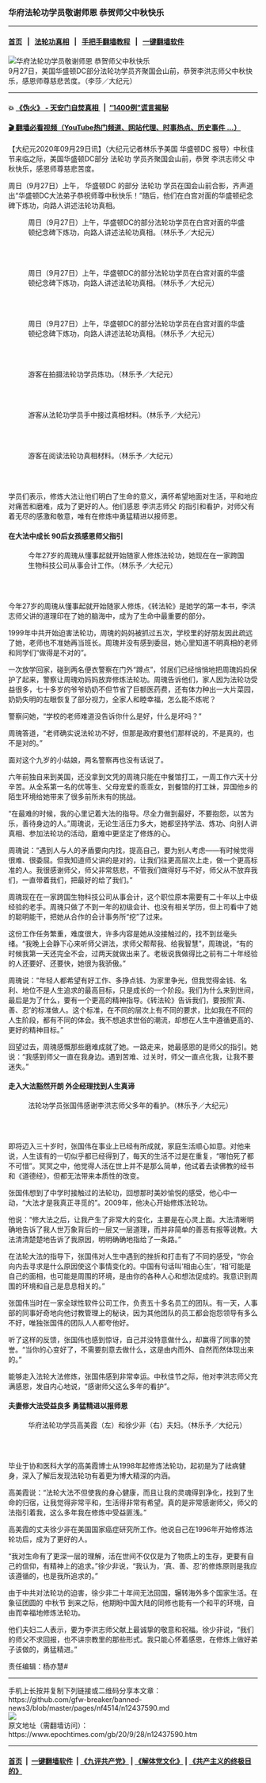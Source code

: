 ### 华府法轮功学员敬谢师恩 恭贺师父中秋快乐
------------------------

#### [首页](https://github.com/gfw-breaker/banned-news3/blob/master/README.md) &nbsp;&nbsp;|&nbsp;&nbsp; [法轮功真相](https://github.com/begood0513/basic/blob/master/README.md)  &nbsp;&nbsp;|&nbsp;&nbsp; [手把手翻墙教程](https://github.com/gfw-breaker/guides/wiki)  &nbsp;&nbsp;|&nbsp;&nbsp; [一键翻墙软件](https://github.com/gfw-breaker/nogfw/blob/master/README.md)  



<div><img alt="华府法轮功学员敬谢师恩 恭贺师父中秋快乐" class="attachment-djy_600_400 size-djy_600_400 wp-post-image" src="https://i.epochtimes.com/assets/uploads/2020/09/200928174159100699-600x400.jpg"/>
<div class="caption">
 9月27日，美国华盛顿DC部分法轮功学员齐聚国会山前，恭贺李洪志师父中秋快乐，感恩师尊慈悲苦度。（李莎／大纪元）
</div></div><hr/>

#### 💥 [《伪火》 - 天安门自焚真相 ](http://158.247.195.190:10000/videos/blog/weihuo.html)&nbsp; |&nbsp; [“1400例”谎言揭秘  ](http://158.247.195.190:10000/videos/blog/jiexi1400.html)

#### [ 🎬  翻墙必看视频（YouTube热门频道、网站代理、时事热点、历史事件 ...）](https://github.com/gfw-breaker/links/blob/master/banned.md)

<div><p>
 【大纪元2020年09月29日讯】（大纪元记者林乐予美国
 <ok href="https://www.epochtimes.com/gb/tag/%E5%8D%8E%E7%9B%9B%E9%A1%BFdc.html">
  华盛顿DC
 </ok>
 报导）中秋佳节来临之际，美国华盛顿DC部分
 <ok href="https://www.epochtimes.com/gb/tag/%E6%B3%95%E8%BD%AE%E5%8A%9F.html">
  法轮功
 </ok>
 学员齐聚国会山前，恭贺
 <ok href="https://www.epochtimes.com/gb/tag/%E6%9D%8E%E6%B4%AA%E5%BF%97%E5%B8%88%E7%88%B6.html">
  李洪志师父
 </ok>
 中秋快乐，感恩师尊慈悲苦度。
</p>
<p>
 周日（9月27日）上午，
 <ok href="https://www.epochtimes.com/gb/tag/%E5%8D%8E%E7%9B%9B%E9%A1%BFdc.html">
  华盛顿DC
 </ok>
 的部分
 <ok href="https://www.epochtimes.com/gb/tag/%E6%B3%95%E8%BD%AE%E5%8A%9F.html">
  法轮功
 </ok>
 学员在国会山前合影，齐声道出“华盛顿DC大法弟子恭祝师尊中秋快乐！”随后，他们在白宫对面的华盛顿纪念碑下炼功，向路人讲述法轮功真相。
</p>
<figure class="wp-caption aligncenter" id="attachment_12437633" style="width: 450px">
 <ok href="https://i.epochtimes.com/assets/uploads/2020/09/200928174717100699.jpg">
  <img alt="" class="wp-image-12437633 size-medium" src="https://i.epochtimes.com/assets/uploads/2020/09/200928174717100699-450x300.jpg"/>
 </ok>
 <br/><figcaption class="wp-caption-text">
  周日（9月27日）上午，华盛顿DC的部分法轮功学员在白宫对面的华盛顿纪念碑下炼功，向路人讲述法轮功真相。（林乐予／大纪元）
 </figcaption><br/>
</figure><br/>
<figure class="wp-caption aligncenter" id="attachment_12437634" style="width: 450px">
 <ok href="https://i.epochtimes.com/assets/uploads/2020/09/200928174708100699.jpg">
  <img alt="" class="wp-image-12437634 size-medium" src="https://i.epochtimes.com/assets/uploads/2020/09/200928174708100699-450x300.jpg"/>
 </ok>
 <br/><figcaption class="wp-caption-text">
  周日（9月27日）上午，华盛顿DC的部分法轮功学员在白宫对面的华盛顿纪念碑下炼功，向路人讲述法轮功真相。（林乐予／大纪元）
 </figcaption><br/>
</figure><br/>
<figure class="wp-caption aligncenter" id="attachment_12437636" style="width: 450px">
 <ok href="https://i.epochtimes.com/assets/uploads/2020/09/200928174650100699.jpg">
  <img alt="" class="wp-image-12437636 size-medium" src="https://i.epochtimes.com/assets/uploads/2020/09/200928174650100699-450x300.jpg"/>
 </ok>
 <br/><figcaption class="wp-caption-text">
  周日（9月27日）上午，华盛顿DC的部分法轮功学员在白宫对面的华盛顿纪念碑下炼功，向路人讲述法轮功真相。（林乐予／大纪元）
 </figcaption><br/>
</figure><br/>
<figure class="wp-caption aligncenter" id="attachment_12437638" style="width: 450px">
 <ok href="https://i.epochtimes.com/assets/uploads/2020/09/200928174729100699.jpg">
  <img alt="" class="wp-image-12437638 size-medium" src="https://i.epochtimes.com/assets/uploads/2020/09/200928174729100699-450x300.jpg"/>
 </ok>
 <br/><figcaption class="wp-caption-text">
  游客在拍摄法轮功学员炼功。（林乐予／大纪元）
 </figcaption><br/>
</figure><br/>
<figure class="wp-caption aligncenter" id="attachment_12437639" style="width: 450px">
 <ok href="https://i.epochtimes.com/assets/uploads/2020/09/200928174615100699.jpg">
  <img alt="" class="wp-image-12437639 size-medium" src="https://i.epochtimes.com/assets/uploads/2020/09/200928174615100699-450x300.jpg"/>
 </ok>
 <br/><figcaption class="wp-caption-text">
  游客从法轮功学员手中接过真相材料。（林乐予／大纪元）
 </figcaption><br/>
</figure><br/>
<figure class="wp-caption aligncenter" id="attachment_12437640" style="width: 450px">
 <ok href="https://i.epochtimes.com/assets/uploads/2020/09/200928174700100699.jpg">
  <img alt="" class="wp-image-12437640 size-medium" src="https://i.epochtimes.com/assets/uploads/2020/09/200928174700100699-450x300.jpg"/>
 </ok>
 <br/><figcaption class="wp-caption-text">
  游客在阅读法轮功真相材料。（林乐予／大纪元）
 </figcaption><br/>
</figure><br/>
<p>
 学员们表示，修炼大法让他们明白了生命的意义，满怀希望地面对生活，平和地应对痛苦和磨难，成为了更好的人。他们感恩
 <ok href="https://www.epochtimes.com/gb/tag/%E6%9D%8E%E6%B4%AA%E5%BF%97%E5%B8%88%E7%88%B6.html">
  李洪志师父
 </ok>
 的指引和看护，对师父有着无尽的感激和敬意，唯有在修炼中勇猛精进以报师恩。
</p>
<h4>
 在大法中成长 90后女孩感恩师父指引
</h4>
<figure class="wp-caption aligncenter" id="attachment_12437606" style="width: 450px">
 <ok href="https://i.epochtimes.com/assets/uploads/2020/09/200928173454100699.jpg">
  <img alt="" class="wp-image-12437606 size-medium" src="https://i.epochtimes.com/assets/uploads/2020/09/200928173454100699-450x300.jpg"/>
 </ok>
 <br/><figcaption class="wp-caption-text">
  今年27岁的周瑰从懂事起就开始随家人修炼法轮功，她现在在一家跨国生物科技公司从事会计工作。（林乐予／大纪元）
 </figcaption><br/>
</figure><br/>
<p>
 今年27岁的周瑰从懂事起就开始随家人修炼，《转法轮》是她学的第一本书，李洪志师父讲的道理印在了她的脑海中，成为了生命中最重要的部分。
</p>
<p>
 1999年中共开始迫害法轮功，周瑰的妈妈被抓过五次，学校里的好朋友因此疏远了她，老师也不准她再当班长。周瑰并没有感到委屈，她心里知道不明真相的老师和同学们“做得是不对的”。
</p>
<p>
 一次放学回家，碰到两名便衣警察在门外“蹲点”，邻居们已经悄悄地把周瑰妈妈保护了起来，警察让周瑰劝妈妈放弃修炼法轮功。周瑰告诉他们，家人因为法轮功受益很多，七十多岁的爷爷奶奶不但节省了巨额医药费，还有体力种出一大片菜园，奶奶失明的左眼恢复了部分视力，全家人和睦幸福，怎么能不炼呢？
</p>
<p>
 警察问她，“学校的老师难道没告诉你什么是好，什么是坏吗？”
</p>
<p>
 周瑰答道，“老师确实说法轮功不好，但那是政府要他们那样说的，不是真的，也不是对的。”
</p>
<p>
 面对这个九岁的小姑娘，两名警察再也没有话说了。
</p>
<p>
 六年前独自来到美国，还没拿到文凭的周瑰只能在中餐馆打工，一周工作六天十分辛苦。从全系第一名的优等生、父母宠爱的乖乖女，到餐馆的打工妹，异国他乡的陌生环境给她带来了很多前所未有的挑战。
</p>
<p>
 “在最难的时候，我的心里记着大法的指导。尽全力做到最好，不要抱怨，以苦为乐，善待身边的人。”周瑰说，无论生活压力多大，她都坚持学法、炼功、向别人讲真相、参加法轮功的活动，磨难中更坚定了修炼的心。
</p>
<p>
 周瑰说：“遇到人与人的矛盾要向内找，提高自己，要为别人考虑——有时候觉得很难、很委屈。但我知道师父讲的是对的，让我们往更高层次上走，做一个更高标准的人。我很感谢师父，师父非常慈悲，不管我们做得好与不好，师父从不放弃我们，一直带着我们，把最好的给了我们。”
</p>
<p>
 周瑰现在在一家跨国生物科技公司从事会计，这个职位原本需要有二十年以上中级经验的老手。周瑰只做了不到一年的初级会计、也没有相关学历，但上司看中了她的聪明能干，把她从合作的会计事务所“挖”了过来。
</p>
<p>
 这份工作任务繁重，难度很大，许多内容是她从没接触过的，找不到丝毫头绪。“我晚上会静下心来听师父讲法，求师父帮帮我、给我智慧”，周瑰说，“有的时候我第一天还完全不会，过两天就做出来了。老板说我做得比之前有二十年经验的人还要好、还要快，她很为我骄傲。”
</p>
<p>
 周瑰说：“年轻人都希望有好工作、多挣点钱、为家里争光，但我觉得金钱、名利、地位不是人生追求的最高目标，只是成长的一个阶段。我们为什么来到世间，最后是为了什么，要有一个更高的精神指导。《转法轮》告诉我们，要按照‘真、善、忍’的标准做人。这个标准，在不同的层次上有不同的要求，比如我在不同的人生阶段，都有不同的体会。我不想追求世俗的潮流，却想在人生中遵循更高的、更好的精神目标。”
</p>
<p>
 回望过去，周瑰感慨那些磨难成就了她。一路走来，她最感恩的是师父的指引。她说：“我感到师父一直在我身边。遇到苦难、过关时，师父一直点化我，让我不要迷失。”
</p>
<h4>
 走入大法豁然开朗 外企经理找到人生真谛
</h4>
<figure class="wp-caption aligncenter" id="attachment_12437608" style="width: 450px">
 <ok href="https://i.epochtimes.com/assets/uploads/2020/09/200928173433100699.jpg">
  <img alt="" class="wp-image-12437608 size-medium" src="https://i.epochtimes.com/assets/uploads/2020/09/200928173433100699-450x300.jpg"/>
 </ok>
 <br/><figcaption class="wp-caption-text">
  法轮功学员张国伟感谢李洪志师父多年的看护。（林乐予／大纪元）
 </figcaption><br/>
</figure><br/>
<p>
 即将迈入三十岁时，张国伟在事业上已经有所成就，家庭生活顺心如意。对他来说，人生该有的一切似乎都已经得到了，每天的生活不过是在重复，“哪怕死了都不可惜”。冥冥之中，他觉得人活在世上并不是那么简单，他试着去读佛教的经书和《道德经》，但都无法带来本质性的改变。
</p>
<p>
 张国伟想到了中学时接触过的法轮功，回想那时美妙愉悦的感受，他心中一动，“大法才是我真正寻觅的”。2009年，他决心开始修炼法轮功。
</p>
<p>
 他说：“修大法之后，让我产生了非常大的变化，主要是在心灵上面。大法清晰明确地告诉了我人世万象背后的一层又一层道理，而并非简单的善恶有报等说教。大法清清楚楚地告诉了我原因，明明确确地指给了一条路。”
</p>
<p>
 在法轮大法的指导下，张国伟对人生中遇到的挫折和打击有了不同的感受，“你会向内去寻求是什么原因使这个事情变化的。中国有句话叫‘相由心生’，‘相’可能是自己的面相，也可能是周围的环境，是由你的各种人心和想法促成的。我意识到周围的环境和自己是息息相关的。”
</p>
<p>
 张国伟当时在一家全球性软件公司工作，负责五十多名员工的团队。有一天，人事部的同事好奇地向他讨教管理上的秘诀，因为其他团队的员工都会抱怨领导有多么不好，唯独张国伟的团队人人都夸他好。
</p>
<p>
 听了这样的反馈，张国伟也感到惊讶，自己并没特意做什么，却赢得了同事的赞誉。“当你的心变好了，不需要刻意去做什么，这是由内而外、自然而然体现出来的。”
</p>
<p>
 能够走入法轮大法修炼，张国伟感到非常幸运。中秋佳节之际，他对李洪志师父充满感恩，发自内心地说，“感谢师父这么多年的看护”。
</p>
<h4>
 夫妻修大法受益良多 勇猛精进以报师恩
</h4>
<figure class="wp-caption aligncenter" id="attachment_12437609" style="width: 450px">
 <ok href="https://i.epochtimes.com/assets/uploads/2020/09/200928173445100699.jpg">
  <img alt="" class="wp-image-12437609 size-medium" src="https://i.epochtimes.com/assets/uploads/2020/09/200928173445100699-450x300.jpg"/>
 </ok>
 <br/><figcaption class="wp-caption-text">
  华府法轮功学员高美霞（左）和徐少非（右）夫妇。（林乐予／大纪元）
 </figcaption><br/>
</figure><br/>
<p>
 毕业于协和医科大学的高美霞博士从1998年起修炼法轮功，起初是为了祛病健身，深入了解后发现法轮功有着更为博大精深的内涵。
</p>
<p>
 高美霞说：“法轮大法不但使我的身心健康，而且让我的灵魂得到净化，找到了生命的归宿，让我觉得非常平和，生活得非常有希望。真的是非常感谢师父，师父的法指引着我，这么多年我在修炼中受益匪浅。”
</p>
<p>
 高美霞的丈夫徐少非在美国国家癌症研究所工作。他说自己在1996年开始修炼法轮功后，成为了更好的人。
</p>
<p>
 “我对生命有了更深一层的理解，活在世间不仅仅是为了物质上的生存，更要有自己的信仰，有精神上的追求。”徐少非说，“我认为，‘真、善、忍’的修炼原则是我应该遵循的，也是我所追求的。”
</p>
<p>
 由于中共对法轮功的迫害，徐少非二十年间无法回国，辗转海外多个国家生活。在象征团圆的
 <ok href="https://www.epochtimes.com/gb/tag/%E4%B8%AD%E7%A7%8B%E8%8A%82.html">
  中秋节
 </ok>
 到来之际，他期盼中国大陆的同修也能有一个和平的环境，自由而幸福地修炼法轮功。
</p>
<p>
 他们夫妇二人表示，要为李洪志师父献上最诚挚的敬意和祝福。徐少非说，“我们的师父不求回报，也不讲宗教里的那些形式。我只能心怀着感恩，在修炼上做好弟子该做的，勇猛精进。”
</p>
<p>
 责任编辑：杨亦慧#
</p>
</div>
<hr/>
手机上长按并复制下列链接或二维码分享本文章：<br/>
https://github.com/gfw-breaker/banned-news3/blob/master/pages/nf4514/n12437590.md <br/>
<a href='https://github.com/gfw-breaker/banned-news3/blob/master/pages/nf4514/n12437590.md'><img src='https://github.com/gfw-breaker/banned-news3/blob/master/pages/nf4514/n12437590.md.png'/></a> <br/>
原文地址（需翻墙访问）：https://www.epochtimes.com/gb/20/9/28/n12437590.htm


------------------------
#### [首页](https://github.com/gfw-breaker/banned-news3/blob/master/README.md) &nbsp;|&nbsp; [一键翻墙软件](https://github.com/gfw-breaker/nogfw/blob/master/README.md) &nbsp;| [《九评共产党》](https://github.com/gfw-breaker/9ping.md/blob/master/README.md#九评之一评共产党是什么) | [《解体党文化》](https://github.com/gfw-breaker/jtdwh.md/blob/master/README.md) | [《共产主义的终极目的》](https://github.com/gfw-breaker/gczydzjmd.md/blob/master/README.md)


<img src='http://gfw-breaker.win/banned-news3/pages/nf4514/n12437590.md' width='0px' height='0px'/>